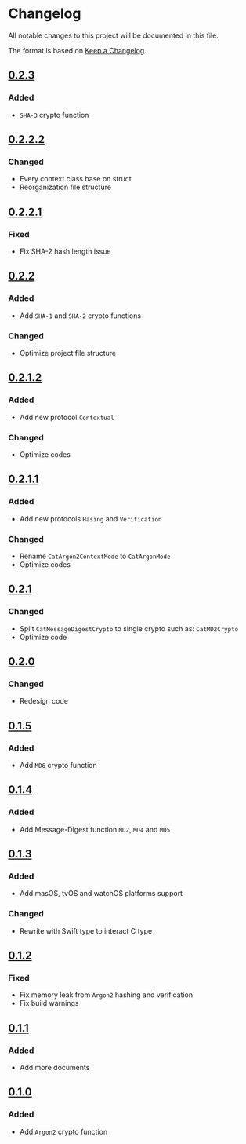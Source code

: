 # Changelog
All notable changes to this project will be documented in this file.

The format is based on [Keep a Changelog](http://keepachangelog.com/en/1.0.0/).

## [0.2.3](https://github.com/ImKcat/CatCrypto/releases/tag/0.2.3)

### Added 

- `SHA-3` crypto function


## [0.2.2.2](https://github.com/ImKcat/CatCrypto/releases/tag/0.2.2.2)

### Changed

- Every context class base on struct
- Reorganization file structure


## [0.2.2.1](https://github.com/ImKcat/CatCrypto/releases/tag/0.2.2.1)

### Fixed

- Fix SHA-2 hash length issue


## [0.2.2](https://github.com/ImKcat/CatCrypto/releases/tag/0.2.2)

### Added

- Add `SHA-1` and `SHA-2` crypto functions

### Changed

- Optimize project file structure


## [0.2.1.2](https://github.com/ImKcat/CatCrypto/releases/tag/0.2.1.2)

### Added

- Add new protocol `Contextual`

### Changed

- Optimize codes


## [0.2.1.1](https://github.com/ImKcat/CatCrypto/releases/tag/0.2.1.1)

### Added

- Add new protocols `Hasing` and `Verification`

### Changed

- Rename `CatArgon2ContextMode` to `CatArgonMode`
- Optimize codes


## [0.2.1](https://github.com/ImKcat/CatCrypto/releases/tag/0.2.1)

### Changed

- Split `CatMessageDigestCrypto` to single crypto such as: `CatMD2Crypto`
- Optimize code


## [0.2.0](https://github.com/ImKcat/CatCrypto/releases/tag/0.2.0)

### Changed

- Redesign code


## [0.1.5](https://github.com/ImKcat/CatCrypto/releases/tag/0.1.5)

### Added

- Add `MD6` crypto function


## [0.1.4](https://github.com/ImKcat/CatCrypto/releases/tag/0.1.4)

### Added

- Add Message-Digest function `MD2`, `MD4` and `MD5`


## [0.1.3](https://github.com/ImKcat/CatCrypto/releases/tag/0.1.3)

### Added

- Add masOS, tvOS and watchOS platforms support

### Changed

- Rewrite with Swift type to interact C type


## [0.1.2](https://github.com/ImKcat/CatCrypto/releases/tag/0.1.2)

### Fixed

- Fix memory leak from `Argon2` hashing and verification
- Fix build warnings


## [0.1.1](https://github.com/ImKcat/CatCrypto/releases/tag/0.1.1)

### Added

- Add more documents


## [0.1.0](https://github.com/ImKcat/CatCrypto/releases/tag/0.1.0)

### Added

- Add `Argon2` crypto function
